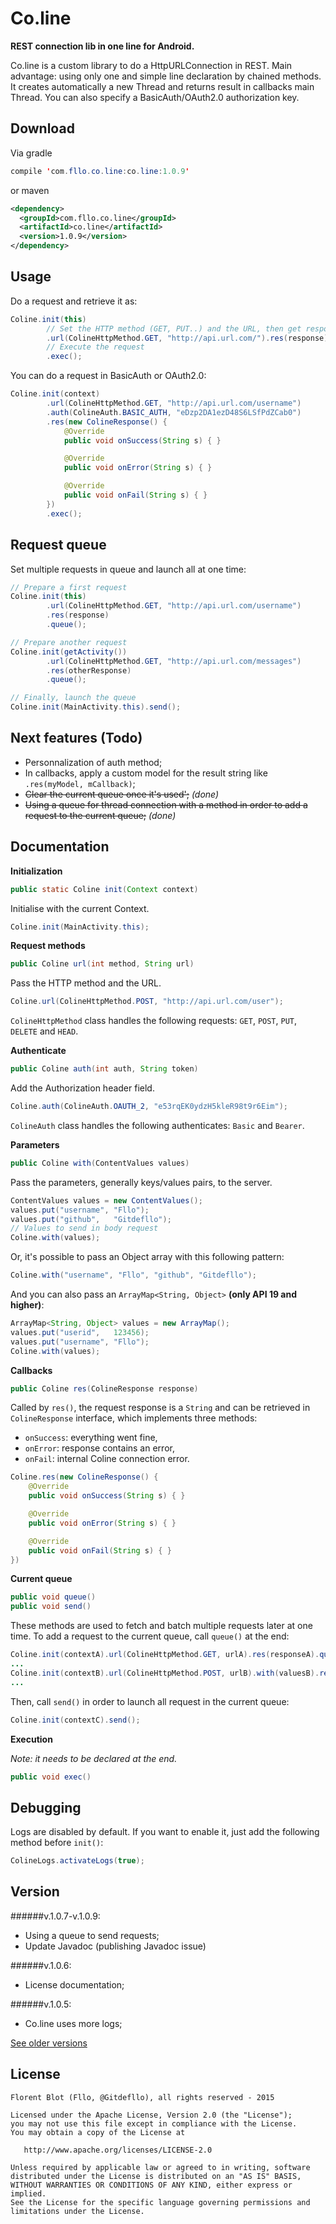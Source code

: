 Co.line
=======

**REST connection lib in one line for Android.**

Co.line is a custom library to do a HttpURLConnection in REST. Main advantage: using only one and simple line declaration by chained methods. It creates automatically a new Thread and returns result in callbacks main Thread. You can also specify a BasicAuth/OAuth2.0 authorization key.

Download
--------

Via gradle
```java
compile 'com.fllo.co.line:co.line:1.0.9'
```
or maven
```xml
<dependency>
  <groupId>com.fllo.co.line</groupId>
  <artifactId>co.line</artifactId>
  <version>1.0.9</version>
</dependency>
```

Usage
------

Do a request and retrieve it as:
```java
Coline.init(this)
        // Set the HTTP method (GET, PUT..) and the URL, then get response in ColineResponse
        .url(ColineHttpMethod.GET, "http://api.url.com/").res(response)
        // Execute the request
        .exec();
```

You can do a request in BasicAuth or OAuth2.0:
```java
Coline.init(context)
        .url(ColineHttpMethod.GET, "http://api.url.com/username")
        .auth(ColineAuth.BASIC_AUTH, "eDzp2DA1ezD48S6LSfPdZCab0")
        .res(new ColineResponse() {
            @Override
            public void onSuccess(String s) { }

            @Override
            public void onError(String s) { }

            @Override
            public void onFail(String s) { }
        })
        .exec();
```

Request queue
-------

Set multiple requests in queue and launch all at one time:
```java
// Prepare a first request
Coline.init(this)
        .url(ColineHttpMethod.GET, "http://api.url.com/username")
        .res(response)
        .queue();

// Prepare another request
Coline.init(getActivity())
        .url(ColineHttpMethod.GET, "http://api.url.com/messages")
        .res(otherResponse)
        .queue();

// Finally, launch the queue
Coline.init(MainActivity.this).send();
```

Next features (Todo)
-------

- Personnalization of auth method;
- In callbacks, apply a custom model for the result string like `.res(myModel, mCallback)`;
- ~~Clear the current queue once it's used';~~ *(done)*
- ~~Using a queue for thread connection with a method in order to add a request to the current queue;~~ *(done)*

Documentation
-------

**Initialization**

```java
public static Coline init(Context context)
```
Initialise with the current Context.
```java
Coline.init(MainActivity.this);
```

**Request methods**

```java
public Coline url(int method, String url)
```
Pass the HTTP method and the URL.
```java
Coline.url(ColineHttpMethod.POST, "http://api.url.com/user");
```
`ColineHttpMethod` class handles the following requests: `GET`, `POST`, `PUT`, `DELETE` and `HEAD`.

**Authenticate**

```java
public Coline auth(int auth, String token)
```
Add the Authorization header field.
```java
Coline.auth(ColineAuth.OAUTH_2, "e53rqEK0ydzH5kleR98t9r6Eim");
```
`ColineAuth` class handles the following authenticates: `Basic` and `Bearer`.

**Parameters**

```java
public Coline with(ContentValues values)
```
Pass the parameters, generally keys/values pairs, to the server.
```java
ContentValues values = new ContentValues();
values.put("username", "Fllo");
values.put("github",   "Gitdefllo");
// Values to send in body request
Coline.with(values);
```
Or, it's possible to pass an Object array with this following pattern:  
```java
Coline.with("username", "Fllo", "github", "Gitdefllo");
```
And you can also pass an `ArrayMap<String, Object>` **(only API 19 and higher)**:
```java
ArrayMap<String, Object> values = new ArrayMap();
values.put("userid",   123456);
values.put("username", "Fllo");
Coline.with(values);
```

**Callbacks**

```java
public Coline res(ColineResponse response)
```
Called by `res()`, the request response is a `String` and can be retrieved in `ColineResponse` interface, which implements three methods:
- `onSuccess`: everything went fine,
- `onError`: response contains an error,
- `onFail`: internal Coline connection error.
```java
Coline.res(new ColineResponse() {
    @Override
    public void onSuccess(String s) { }

    @Override
    public void onError(String s) { }

    @Override
    public void onFail(String s) { }
})
```

**Current queue**

```java
public void queue()
public void send()
```
These methods are used to fetch and batch multiple requests later at one time.
To add a request to the current queue, call `queue()` at the end:
```java
Coline.init(contextA).url(ColineHttpMethod.GET, urlA).res(responseA).queue();
...
Coline.init(contextB).url(ColineHttpMethod.POST, urlB).with(valuesB).res(responseB).queue();
...
```
Then, call `send()` in order to launch all request in the current queue:
```java
Coline.init(contextC).send();
```

**Execution**

*Note: it needs to be declared at the end.*
```java
public void exec()
```

Debugging
---------

Logs are disabled by default. If you want to enable it, just add the following method before `init()`:
```java
ColineLogs.activateLogs(true);
```

Version  
-------

######v.1.0.7-v.1.0.9:
- Using a queue to send requests;
- Update Javadoc (publishing Javadoc issue)

######v.1.0.6:
- License documentation;

######v.1.0.5:
- Co.line uses more logs;

<a href="https://github.com/Gitdefllo/Co.line/blob/master/VERSIONS.md">See older versions</a>

License
--------

    Florent Blot (Fllo, @Gitdefllo), all rights reserved - 2015
    
    Licensed under the Apache License, Version 2.0 (the "License");
    you may not use this file except in compliance with the License.
    You may obtain a copy of the License at

       http://www.apache.org/licenses/LICENSE-2.0

    Unless required by applicable law or agreed to in writing, software
    distributed under the License is distributed on an "AS IS" BASIS,
    WITHOUT WARRANTIES OR CONDITIONS OF ANY KIND, either express or implied.
    See the License for the specific language governing permissions and
    limitations under the License.
